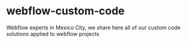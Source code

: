 # webflow-custom-code
Webflow experts in Mexico City, we share here all of our custom code solutions applied to webflow projects
